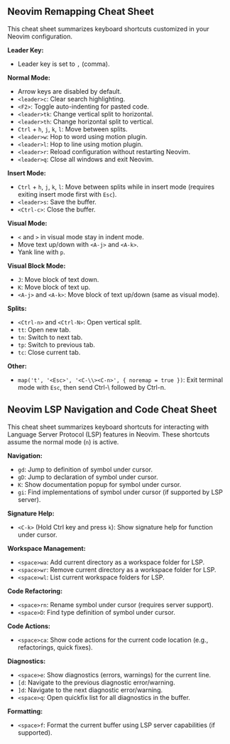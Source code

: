 ## Neovim Remapping Cheat Sheet

This cheat sheet summarizes keyboard shortcuts customized in your Neovim configuration.

**Leader Key:**

* Leader key is set to `,` (comma).

**Normal Mode:**

* Arrow keys are disabled by default.
* `<leader>c`: Clear search highlighting.
* `<F2>`: Toggle auto-indenting for pasted code.
* `<leader>tk`: Change vertical split to horizontal.
* `<leader>th`: Change horizontal split to vertical.
* `Ctrl` + `h`, `j`, `k`, `l`: Move between splits.
* `<leader>w`: Hop to word using motion plugin.
* `<leader>l`: Hop to line using motion plugin.
* `<leader>r`: Reload configuration without restarting Neovim.
* `<leader>q`: Close all windows and exit Neovim.

**Insert Mode:**

* `Ctrl` + `h`, `j`, `k`, `l`: Move between splits while in insert mode (requires exiting insert mode first with `Esc`).
* `<leader>s`: Save the buffer.
* `<Ctrl-c>`: Close the buffer.

**Visual Mode:**

* `<` and `>` in visual mode stay in indent mode.
* Move text up/down with `<A-j>` and `<A-k>`.
* Yank line with `p`.

**Visual Block Mode:**

* `J`: Move block of text down.
* `K`: Move block of text up.
* `<A-j>` and `<A-k>`: Move block of text up/down (same as visual mode).

**Splits:**

* `<Ctrl-n>` and `<Ctrl-N>`: Open vertical split.
* `tt`: Open new tab.
* `tn`: Switch to next tab.
* `tp`: Switch to previous tab.
* `tc`: Close current tab.

**Other:**

* `map('t', '<Esc>', '<C-\\><C-n>', { noremap = true })`: Exit terminal mode with `Esc`, then send Ctrl-\ followed by Ctrl-n.



## Neovim LSP Navigation and Code Cheat Sheet

This cheat sheet summarizes keyboard shortcuts for interacting with Language Server Protocol (LSP) features in Neovim. These shortcuts assume the normal mode (`n`) is active.

**Navigation:**

* `gd`: Jump to definition of symbol under cursor.
* `gD`: Jump to declaration of symbol under cursor.
* `K`: Show documentation popup for symbol under cursor.
* `gi`: Find implementations of symbol under cursor (if supported by LSP server).

**Signature Help:**

* `<C-k>` (Hold Ctrl key and press `k`): Show signature help for function under cursor.

**Workspace Management:**

* `<space>wa`: Add current directory as a workspace folder for LSP.
* `<space>wr`: Remove current directory as a workspace folder for LSP.
* `<space>wl`: List current workspace folders for LSP.

**Code Refactoring:**

* `<space>rn`: Rename symbol under cursor (requires server support).
* `<space>D`: Find type definition of symbol under cursor.

**Code Actions:**

* `<space>ca`: Show code actions for the current code location (e.g., refactorings, quick fixes).

**Diagnostics:**

* `<space>e`: Show diagnostics (errors, warnings) for the current line.
* `[d`: Navigate to the previous diagnostic error/warning.
* `]d`: Navigate to the next diagnostic error/warning.
* `<space>q`: Open quickfix list for all diagnostics in the buffer.

**Formatting:**

* `<space>f`: Format the current buffer using LSP server capabilities (if supported).

